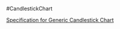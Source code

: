 #CandlestickChart

[Specification for Generic Candlestick Chart](./Doc/GenericCandle/GenericCandle.md)